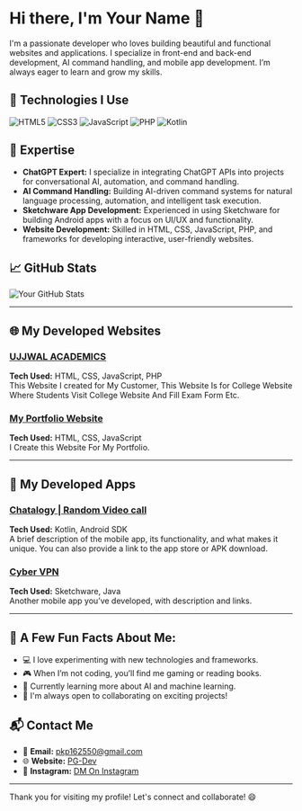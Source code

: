 # Hi there, I'm **Your Name** 👋

I'm a passionate developer who loves building beautiful and functional websites and applications. I specialize in front-end and back-end development, AI command handling, and mobile app development. I’m always eager to learn and grow my skills.

## 🔧 Technologies I Use

![HTML5](https://img.shields.io/badge/HTML5-E34F26?style=flat&logo=html5&logoColor=white)
![CSS3](https://img.shields.io/badge/CSS3-1572B6?style=flat&logo=css3&logoColor=white)
![JavaScript](https://img.shields.io/badge/JavaScript-ES6-yellow?style=flat&logo=javascript&logoColor=white)
![PHP](https://img.shields.io/badge/PHP-777BB4?style=flat&logo=php&logoColor=white)
![Kotlin](https://img.shields.io/badge/Kotlin-7F52FF?style=flat&logo=kotlin&logoColor=white)

## 🚀 Expertise

- **ChatGPT Expert:** I specialize in integrating ChatGPT APIs into projects for conversational AI, automation, and command handling.
- **AI Command Handling:** Building AI-driven command systems for natural language processing, automation, and intelligent task execution.
- **Sketchware App Development:** Experienced in using Sketchware for building Android apps with a focus on UI/UX and functionality.
- **Website Development:** Skilled in HTML, CSS, JavaScript, PHP, and frameworks for developing interactive, user-friendly websites.

## 📈 GitHub Stats

![Your GitHub Stats](https://github-readme-stats.vercel.app/api?username=PG-D3V&show_icons=true&hide_title=true&theme=radical&count_private=true)

---

## 🌐 My Developed Websites

### [UJJWAL ACADEMICS](https://ujjwalacademics.com)
**Tech Used:** HTML, CSS, JavaScript, PHP  
This Website I created for My Customer, This Website Is for College Website Where Students Visit College Website And Fill Exam Form Etc.

### [My Portfolio Website](https://pg-d3v.github.io/MyPortfolio/)
**Tech Used:** HTML, CSS, JavaScript  
I Create this Website For My Portfolio.

---

## 📱 My Developed Apps

### [Chatalogy | Random Video call](https://your-app-link)
**Tech Used:** Kotlin, Android SDK  
A brief description of the mobile app, its functionality, and what makes it unique. You can also provide a link to the app store or APK download.

### [Cyber VPN](https://your-app-link)
**Tech Used:** Sketchware, Java  
Another mobile app you’ve developed, with description and links.

---

## 📝 A Few Fun Facts About Me:
- 💻 I love experimenting with new technologies and frameworks.
- 🎮 When I’m not coding, you’ll find me gaming or reading books.
- 🌱 Currently learning more about AI and machine learning.
- 🤝 I'm always open to collaborating on exciting projects!

## 📬 Contact Me
- 📧 **Email:** pkp162550@gmail.com
- 🌐 **Website:** [PG-Dev](https://pg-d3v.github.io/MyPortfolio/)
- 💼 **Instagram:** [DM On Instagram](https://www.instagram.com/pankaj_x86?igsh=MjJkNmVrcHJhcnI4)

---

Thank you for visiting my profile! Let's connect and collaborate! 😄
